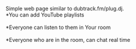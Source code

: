 Simple web page similar to dubtrack.fm/plug.dj.
<br>*You can add YouTube playlists</br>
<br>*Everyone can listen to them in Your room</br>
<br>*Everyone who are in the room, can chat real time</br>

